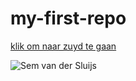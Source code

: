 # my-first-repo

[klik om naar zuyd te gaan](zuyd.nl)

![Sem van der Sluijs](https://pbs.twimg.com/profile_images/378800000045430898/c3c099a18dbfabcedc727b2d304de96d_400x400.jpeg)
